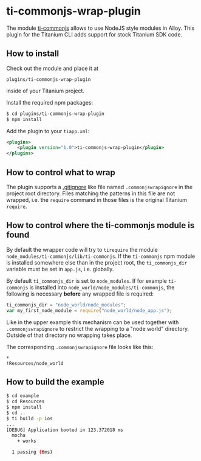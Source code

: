 # ti-commonjs-wrap-plugin

The module [ti-commonjs](https://github.com/tonylukasavage/ti-commonjs) allows to use NodeJS style modules in Alloy. This plugin for the Titanium CLI adds support for stock Titanium SDK code.

## How to install

Check out the module and place it at

```
plugins/ti-commonjs-wrap-plugin
```

inside of your Titanium project.

Install the required npm packages:

```bash
$ cd plugins/ti-commonjs-wrap-plugin
$ npm install
```

Add the plugin to your `tiapp.xml`:

```xml
<plugins>
    <plugin version="1.0">ti-commonjs-wrap-plugin</plugin>
</plugins>
```

## How to control what to wrap

The plugin supports a [.gitignore](http://git-scm.com/docs/gitignore) like file named `.commonjswrapignore` in the project root directory. Files matching the patterns in this file are not wrapped, i.e. the `require` command in those files is the original Titanium `require`.

## How to control where the ti-commonjs module is found

By default the wrapper code will try to `tirequire` the module 
`node_modules/ti-commonjs/lib/ti-commonjs`. If the `ti-commonjs` npm module is installed somewhere else than in the project root, the `ti_commonjs_dir` variable must be set in `app.js`, i.e. globally.

By default `ti_commonjs_dir` is set to `node_modules`. If for example `ti-commonjs` is installed into `node_world/node_modules/ti-commonjs`, the following is necessary **before** any wrapped file is required:

```javascript
ti_commonjs_dir = "node_world/node_modules";
var my_first_node_module = require("node_world/node_app.js");
```

Like in the upper example this mechanism can be used together with `.commonjswrapignore` to restrict the wrapping to a "node world" directory. Outside of that directory no wrapping takes place.

The corresponding `.commonjswrapignore` file looks like this:

```
*
!Resources/node_world
```

## How to build the example

```bash
$ cd example
$ cd Resources
$ npm install
$ cd ..
$ ti build -p ios
...
[DEBUG] Application booted in 123.372018 ms
  mocha
    + works

  1 passing (6ms)
```
